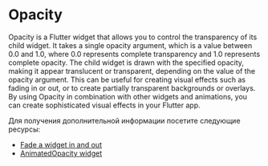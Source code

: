 # Opacity

Opacity is a Flutter widget that allows you to control the transparency of its child widget. It takes a single opacity argument, which is a value between 0.0 and 1.0, where 0.0 represents complete transparency and 1.0 represents complete opacity. The child widget is drawn with the specified opacity, making it appear translucent or transparent, depending on the value of the opacity argument. This can be useful for creating visual effects such as fading in or out, or to create partially transparent backgrounds or overlays. By using Opacity in combination with other widgets and animations, you can create sophisticated visual effects in your Flutter app.

Для получения дополнительной информации посетите следующие ресурсы:

- [Fade a widget in and out](https://docs.flutter.dev/cookbook/animation/opacity-animation)
- [AnimatedOpacity widget](https://docs.flutter.dev/codelabs/implicit-animations#animate-opacity-with-animatedopacity-widgets)
